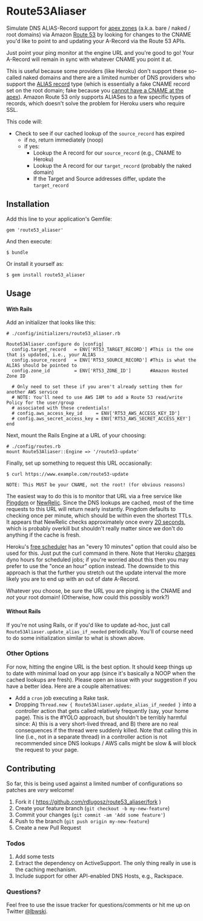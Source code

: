 # Route53Aliaser

Simulate DNS ALIAS-Record support for [apex
zones](https://devcenter.heroku.com/articles/apex-domains) (a.k.a. bare /
naked / root domains) via Amazon [Route 53](https://aws.amazon.com/route53/)
by looking for changes to the CNAME you'd like to point to and updating your
A-Record via the Route 53 APIs.

Just point your ping monitor at the engine URL and you're good to go! Your
A-Record will remain in sync with whatever CNAME you point it at.

This is useful because some providers (like Heroku) don't support these
so-called naked domains and there are a limited number of DNS providers who
support the [ALIAS record](http://support.dnsimple.com/articles/alias-record/)
type (which is essentially a fake CNAME record set on the root domain; fake
because you [cannot have a CNAME at the
apex](http://serverfault.com/questions/613829/why-cant-a-cname-record-be-used-at-the-apex-of-a-domain)).
Amazon Route 53 only supports ALIASes to a few specific types of records,
which doesn't solve the problem for Heroku users who require SSL.

This code will:

- Check to see if our cached lookup of the `source_record` has expired
    - if no, return immediately (noop)
    - if yes:
        - Lookup the A record for our `source_record` (e.g., CNAME to Heroku)
        - Lookup the A record for our `target_record` (probably the naked
          domain)
        - If the Target and Source addresses differ, update the `target_record`


## Installation

Add this line to your application's Gemfile:

    gem 'route53_aliaser'

And then execute:

    $ bundle

Or install it yourself as:

    $ gem install route53_aliaser


## Usage

#### With Rails

Add an initializer that looks like this:

    # ./config/initializers/route53_aliaser.rb

    Route53Aliaser.configure do |config|
      config.target_record   = ENV['RT53_TARGET_RECORD'] #This is the one that is updated, i.e., your ALIAS
      config.source_record   = ENV['RT53_SOURCE_RECORD'] #This is what the ALIAS should be pointed to
      config.zone_id         = ENV['RT53_ZONE_ID']       #Amazon Hosted Zone ID

      # Only need to set these if you aren't already setting them for another AWS service
      # NOTE: You'll need to use AWS IAM to add a Route 53 read/write Policy for the user/group
      # associated with these credentials!
      # config.aws_access_key_id     = ENV['RT53_AWS_ACCESS_KEY_ID']
      # config.aws_secret_access_key = ENV['RT53_AWS_SECRET_ACCESS_KEY']
    end

Next, mount the Rails Engine at a URL of your choosing:

    # ./config/routes.rb
    mount Route53Aliaser::Engine => '/route53-update'

Finally, set up something to request this URL occasionally:

    $ curl https://www.example.com/route53-update

    NOTE: This MUST be your CNAME, not the root! (for obvious reasons)

The easiest way to do this is to monitor that URL via a free service like
[Pingdom](http://www.pingdom.com/free) or [NewRelic](http://www.newrelic.com).
Since the DNS lookups are cached, most of the time requests to this URL will
return nearly instantly. Pingdom defaults to checking once per minute, which
should be within even the shortest TTLs. It appears that NewRelic checks
approximately once every [20
seconds](https://docs.newrelic.com/docs/alerts/alert-policies/downtime-alerts/availability-monitoring),
which is probably overkill but shouldn't really matter since we don't do
anything if the cache is fresh.

Heroku's [free scheduler](https://devcenter.heroku.com/articles/scheduler) has
an "every 10 minutes" option that could also be used for this. Just put the
curl command in there. Note that Heroku
[charges](https://devcenter.heroku.com/articles/usage-and-billing) dyno hours
for scheduled jobs; if you're worried about this then you may prefer to use
the "once an hour" option instead. The downside to this approach is that the
further you stretch out the update interval the more likely you are to end up
with an out of date A-Record.

Whatever you choose, be sure the URL you are pinging is the CNAME and *not*
your root domain! (Otherwise, how could this possibly work?)

#### Without Rails

If you're not using Rails, or if you'd like to update ad-hoc, just call
`Route53Aliaser.update_alias_if_needed` periodically. You'll of course need to
do some initialization similar to what is shown above.

### Other Options

For now, hitting the engine URL is the best option. It should keep things up
to date with minimal load on your app (since it's basically a NOOP when the
cached lookups are fresh). Please open an issue with your suggestion if you
have a better idea. Here are a couple alternatives:

- Add a `cron` job executing a Rake task.
- Dropping `Thread.new { Route53Aliaser.update_alias_if_needed }` into a
  controller action that gets called relatively frequently (say, your home
  page).  This is the #YOLO approach, but shouldn't be terribly harmful since:
  A) this is a very short-lived thread, and B) there are no real consequences
  if the thread were suddenly killed. Note that calling this in line (i.e.,
  not in a separate thread) in a controller action is not recommended since
  DNS lookups / AWS calls might be slow & will block the request to your page.


## Contributing

So far, this is being used against a limited number of configurations so
patches are *very* welcome!

1. Fork it ( https://github.com/rdlugosz/route53_aliaser/fork )
2. Create your feature branch (`git checkout -b my-new-feature`)
3. Commit your changes (`git commit -am 'Add some feature'`)
4. Push to the branch (`git push origin my-new-feature`)
5. Create a new Pull Request

### Todos

1. Add some tests
1. Extract the dependency on ActiveSupport. The only thing really in use is
   the caching mechanism.
1. Include support for other API-enabled DNS Hosts, e.g., Rackspace.

### Questions?

Feel free to use the issue tracker for questions/comments or hit me up on
Twitter [@lbwski](https://twitter.com/lbwski).
